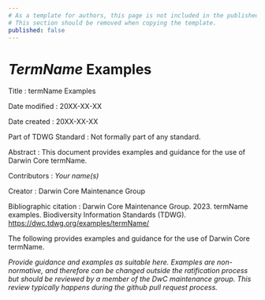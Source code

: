 ```yaml
---
# As a template for authors, this page is not included in the published site.
# This section should be removed when copying the template.
published: false
---
```

# _TermName_ Examples

Title
: termName Examples

Date modified
: 20XX-XX-XX

Date created
: 20XX-XX-XX

Part of TDWG Standard
: Not formally part of any standard.

Abstract
: This document provides examples and guidance for the use of Darwin Core termName.

Contributors
: _Your name(s)_

Creator
: Darwin Core Maintenance Group

Bibliographic citation
: Darwin Core Maintenance Group. 2023. termName examples. Biodiversity Information Standards (TDWG). <https://dwc.tdwg.org/examples/termName/>

The following provides examples and guidance for the use of Darwin Core termName.

_Provide guidance and examples as suitable here.
Examples are non-normative, and therefore can be changed outside the ratification process but should be reviewed by a member of the DwC maintenance group.
This review typically happens during the github pull request process._